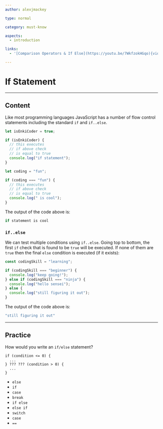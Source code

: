 ```yaml
---
author: alexjmackey

type: normal

category: must-know

aspects:
  - introduction

links:
  - '[Comparison Operators & If Else](https://youtu.be/7WkfzokHGqo){video}'

---
```


# If Statement

---
## Content

Like most programming languages JavaScript has a number of flow control statements including the standard `if` and `if..else`.

```js
let isEnkiCoder = true;

if (isEnkiCoder) {
  // this executes
  // if above check
  // is equal to true
  console.log("if statement");
}

let coding = "fun";

if (coding === "fun") {
  // this executes
  // if above check
  // is equal to true
  console.log(" is cool");
}
```

The output of the code above is:

```sh
if statement is cool
```

### `if..else`

We can test multiple conditions using `if..else`. Going top to bottom, the first `if` check that is found to be `true` will be executed. If none of them are `true` then the final `else` condition is executed (if it exists):

```js
const codingSkill = "learning";

if (codingSkill === "beginner") {
  console.log("keep going!");
} else if (codingSkill === "ninja") {
  console.log("hello sensei");
} else {
  console.log("still figuring it out");
}
```

The output of the code above is:

```sh
"still figuring it out"
```

---
## Practice

How would you write an `if/else` statement?
```
if (condition <= 0) {
  ...
} ??? ??? (condition > 0) {
  ...
}

```

* `else`
* `if`
* `case`
* `break`
* `if else`
* `else if`
* `switch`
* `case`
* `==`
